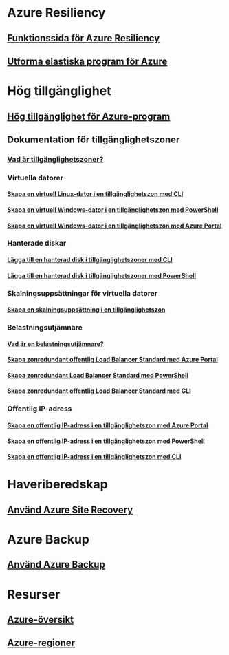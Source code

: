 
# Azure Resiliency
## [Funktionssida för Azure Resiliency](http://azure.microsoft.com/features/resiliency)
## [Utforma elastiska program för Azure](https://docs.microsoft.com/azure/architecture/resiliency/)

# Hög tillgänglighet

## [Hög tillgänglighet för Azure-program](https://docs.microsoft.com/azure/architecture/resiliency/high-availability-azure-applications)

## Dokumentation för tillgänglighetszoner
### [Vad är tillgänglighetszoner?](az-overview.md)

### Virtuella datorer
#### [Skapa en virtuell Linux-dator i en tillgänglighetszon med CLI](../virtual-machines/linux/create-cli-availability-zone.md)
#### [Skapa en virtuell Windows-dator i en tillgänglighetszon med PowerShell](../virtual-machines/windows/create-powershell-availability-zone.md)
#### [Skapa en virtuell Windows-dator i en tillgänglighetszon med Azure Portal](../virtual-machines/windows/create-portal-availability-zone.md)

### Hanterade diskar
#### [Lägga till en hanterad disk i tillgänglighetszoner med CLI](../virtual-machines/linux/add-disk.md#use-managed-disks)
#### [Lägga till en hanterad disk i tillgänglighetszoner med PowerShell](../virtual-machines/windows/attach-disk-ps.md#add-an-empty-data-disk-to-a-virtual-machine)

### Skalningsuppsättningar för virtuella datorer
#### [Skapa en skalningsuppsättning i en tillgänglighetszon](../virtual-machine-scale-sets/virtual-machine-scale-sets-use-availability-zones.md)

### Belastningsutjämnare
#### [Vad är en belastningsutjämnare?](../load-balancer/load-balancer-standard-overview.md)
#### [Skapa zonredundant offentlig Load Balancer Standard med Azure Portal](../load-balancer/load-balancer-get-started-internet-az-portal.md)
#### [Skapa zonredundant Load Balancer Standard med PowerShell](../load-balancer/load-balancer-get-started-internet-az-powershell.md)
#### [Skapa zonredundant offentlig Load Balancer Standard med CLI](../load-balancer/load-balancer-get-started-internet-az-cli.md)

### Offentlig IP-adress
#### [Skapa en offentlig IP-adress i en tillgänglighetszon med Azure Portal](../virtual-network/create-public-ip-availability-zone-portal.md)
#### [Skapa en offentlig IP-adress i en tillgänglighetszon med PowerShell](../virtual-network/create-public-ip-availability-zone-powershell.md)
#### [Skapa en offentlig IP-adress i en tillgänglighetszon med CLI](../virtual-network/create-public-ip-availability-zone-cli.md)

# Haveriberedskap
## [Använd Azure Site Recovery](https://docs.microsoft.com/azure/site-recovery/)

# Azure Backup
## [Använd Azure Backup](https://docs.microsoft.com/azure/backup/)

# Resurser
## [Azure-översikt](https://azure.microsoft.com/roadmap/)
## [Azure-regioner](https://azure.microsoft.com/regions/)
